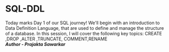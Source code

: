 # SQL-DDL
Today marks Day 1 of our SQL journey! We'll begin with an introduction to Data Definition Language, that are used to define and manage the structure of a database. In this session, I will cover the following key topics: CREATE ,DROP ,ALTER ,TRUNCATE, COMMENT,RENAME 
<br>
<b><i>**Author - Prajakta Sawarkar** <b><i>
